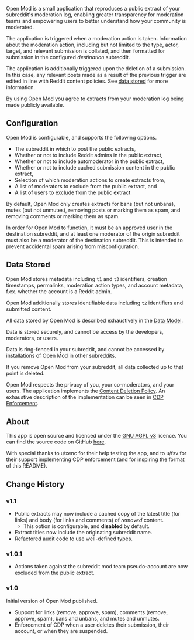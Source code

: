 Open Mod is a small application that reproduces a public extract of your subreddit's moderation log, enabling greater transparency for moderation teams and empowering users to better understand how your community is moderated.

The application is triggered when a moderation action is taken. Information about the moderation action, including but not limited to the type, actor, target, and relevant submission is collated, and then formatted for submission in the configured _destination_ subreddit.

The application is additionally triggered upon the deletion of a submission. In this case, any relevant posts made as a result of the previous trigger are edited in line with Reddit content policies. See [data stored](#data-stored) for more information.

By using Open Mod you agree to extracts from your moderation log being made publicly available.

## Configuration

Open Mod is configurable, and supports the following options.

- The subreddit in which to post the public extracts,
- Whether or not to include Reddit admins in the public extract,
- Whether or not to include automoderator in the public extract,
- Whether or not to include cached submission content in the public extract,
- Selection of which moderation actions to create extracts from,
- A list of moderators to exclude from the public extract, and
- A list of users to exclude from the public extract

By default, Open Mod only creates extracts for bans (but not unbans), mutes (but not unmutes), removing posts or marking them as spam, and removing comments or marking them as spam.

In order for Open Mod to function, it must be an approved user in the destination subreddit, and at least one moderator of the origin subreddit must also be a moderator of the destination subreddit. This is intended to prevent accidental spam arising from misconfiguration.

## Data Stored

Open Mod stores metadata including `t1` and `t3` identifiers, creation timestamps, permalinks, moderation action types, and account metadata, f.ex. whether the account is a Reddit admin.

Open Mod additionally stores identifiable data including `t2` identifiers and submitted content.

All data stored by Open Mod is described exhaustively in the [Data Model](docs/dataModel.md).

Data is stored securely, and cannot be access by the developers, moderators, or users.

Data is ring-fenced in your subreddit, and cannot be accessed by installations of Open Mod in other subreddits.

If you remove Open Mod from your subreddit, all data collected up to that point is deleted.

Open Mod respects the privacy of you, your co-moderators, and your users. The application implements the [Content Deletion Policy](https://developers.reddit.com/docs/guidelines#content-deletion-policy). An exhaustive description of the implementation can be seen in [CDP Enforcement](docs/contentDeletionPolicy.md).

## About

This app is open source and licenced under the [GNU AGPL v3](https://choosealicense.com/licenses/agpl-3.0/) licence. You can find the source code on GitHub [here](https://github.com/SuspiciousGoose/openmod).

With special thanks to u/xenc for their help testing the app, and to u/fsv for their support implementing CDP enforcement (and for inspiring the format of this README).

## Change History

### v1.1

- Public extracts may now include a cached copy of the latest title (for links) and body (for links and comments) of _removed_ content.
  - This option is configurable, and **disabled** by default.
- Extract titles now include the originating subreddit name.
- Refactored audit code to use well-defined types.

### v1.0.1

- Actions taken against the subreddit mod team pseudo-account are now excluded from the public extract.

### v1.0

Initial version of Open Mod published.

- Support for links (remove, approve, spam), comments (remove, approve, spam), bans and unbans, and mutes and unmutes.
- Enforcement of CDP when a user deletes their submission, their account, or when they are suspended.
